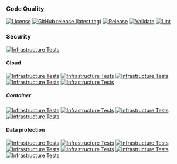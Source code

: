 ### Code Quality
[![License](https://img.shields.io/github/license/geekcell/terraform-aws-ecs-codedeploy-appspec)](https://github.com/geekcell/terraform-aws-ecs-codedeploy-appspec/blob/master/LICENSE)
[![GitHub release (latest tag)](https://img.shields.io/github/v/release/geekcell/terraform-aws-ecs-codedeploy-appspec?logo=github&sort=semver)](https://github.com/geekcell/terraform-aws-ecs-codedeploy-appspec/releases)
[![Release](https://github.com/geekcell/terraform-aws-ecs-codedeploy-appspec/actions/workflows/release.yaml/badge.svg)](https://github.com/geekcell/terraform-aws-ecs-codedeploy-appspec/actions/workflows/release.yaml)
[![Validate](https://github.com/geekcell/terraform-aws-ecs-codedeploy-appspec/actions/workflows/validate.yaml/badge.svg)](https://github.com/geekcell/terraform-aws-ecs-codedeploy-appspec/actions/workflows/validate.yaml)
[![Lint](https://github.com/geekcell/terraform-aws-ecs-codedeploy-appspec/actions/workflows/linter.yaml/badge.svg)](https://github.com/geekcell/terraform-aws-ecs-codedeploy-appspec/actions/workflows/linter.yaml)

### Security
[![Infrastructure Tests](https://www.bridgecrew.cloud/badges/github/geekcell/terraform-aws-ecs-codedeploy-appspec/general)](https://www.bridgecrew.cloud/link/badge?vcs=github&fullRepo=geekcell%2Fterraform-aws-ecs-codedeploy-appspec&benchmark=INFRASTRUCTURE+SECURITY)

#### Cloud
[![Infrastructure Tests](https://www.bridgecrew.cloud/badges/github/geekcell/terraform-aws-ecs-codedeploy-appspec/cis_aws)](https://www.bridgecrew.cloud/link/badge?vcs=github&fullRepo=geekcell%2Fterraform-aws-ecs-codedeploy-appspec&benchmark=CIS+AWS+V1.2)
[![Infrastructure Tests](https://www.bridgecrew.cloud/badges/github/geekcell/terraform-aws-ecs-codedeploy-appspec/cis_aws_13)](https://www.bridgecrew.cloud/link/badge?vcs=github&fullRepo=geekcell%2Fterraform-aws-ecs-codedeploy-appspec&benchmark=CIS+AWS+V1.3)
[![Infrastructure Tests](https://www.bridgecrew.cloud/badges/github/geekcell/terraform-aws-ecs-codedeploy-appspec/cis_azure)](https://www.bridgecrew.cloud/link/badge?vcs=github&fullRepo=geekcell%2Fterraform-aws-ecs-codedeploy-appspec&benchmark=CIS+AZURE+V1.1)
[![Infrastructure Tests](https://www.bridgecrew.cloud/badges/github/geekcell/terraform-aws-ecs-codedeploy-appspec/cis_azure_13)](https://www.bridgecrew.cloud/link/badge?vcs=github&fullRepo=geekcell%2Fterraform-aws-ecs-codedeploy-appspec&benchmark=CIS+AZURE+V1.3)
[![Infrastructure Tests](https://www.bridgecrew.cloud/badges/github/geekcell/terraform-aws-ecs-codedeploy-appspec/cis_gcp)](https://www.bridgecrew.cloud/link/badge?vcs=github&fullRepo=geekcell%2Fterraform-aws-ecs-codedeploy-appspec&benchmark=CIS+GCP+V1.1)

##### Container
[![Infrastructure Tests](https://www.bridgecrew.cloud/badges/github/geekcell/terraform-aws-ecs-codedeploy-appspec/cis_kubernetes_16)](https://www.bridgecrew.cloud/link/badge?vcs=github&fullRepo=geekcell%2Fterraform-aws-ecs-codedeploy-appspec&benchmark=CIS+KUBERNETES+V1.6)
[![Infrastructure Tests](https://www.bridgecrew.cloud/badges/github/geekcell/terraform-aws-ecs-codedeploy-appspec/cis_eks_11)](https://www.bridgecrew.cloud/link/badge?vcs=github&fullRepo=geekcell%2Fterraform-aws-ecs-codedeploy-appspec&benchmark=CIS+EKS+V1.1)
[![Infrastructure Tests](https://www.bridgecrew.cloud/badges/github/geekcell/terraform-aws-ecs-codedeploy-appspec/cis_gke_11)](https://www.bridgecrew.cloud/link/badge?vcs=github&fullRepo=geekcell%2Fterraform-aws-ecs-codedeploy-appspec&benchmark=CIS+GKE+V1.1)
[![Infrastructure Tests](https://www.bridgecrew.cloud/badges/github/geekcell/terraform-aws-ecs-codedeploy-appspec/cis_kubernetes)](https://www.bridgecrew.cloud/link/badge?vcs=github&fullRepo=geekcell%2Fterraform-aws-ecs-codedeploy-appspec&benchmark=CIS+KUBERNETES+V1.5)

#### Data protection
[![Infrastructure Tests](https://www.bridgecrew.cloud/badges/github/geekcell/terraform-aws-ecs-codedeploy-appspec/soc2)](https://www.bridgecrew.cloud/link/badge?vcs=github&fullRepo=geekcell%2Fterraform-aws-ecs-codedeploy-appspec&benchmark=SOC2)
[![Infrastructure Tests](https://www.bridgecrew.cloud/badges/github/geekcell/terraform-aws-ecs-codedeploy-appspec/pci)](https://www.bridgecrew.cloud/link/badge?vcs=github&fullRepo=geekcell%2Fterraform-aws-ecs-codedeploy-appspec&benchmark=PCI-DSS+V3.2)
[![Infrastructure Tests](https://www.bridgecrew.cloud/badges/github/geekcell/terraform-aws-ecs-codedeploy-appspec/pci_dss_v321)](https://www.bridgecrew.cloud/link/badge?vcs=github&fullRepo=geekcell%2Fterraform-aws-ecs-codedeploy-appspec&benchmark=PCI-DSS+V3.2.1)
[![Infrastructure Tests](https://www.bridgecrew.cloud/badges/github/geekcell/terraform-aws-ecs-codedeploy-appspec/iso)](https://www.bridgecrew.cloud/link/badge?vcs=github&fullRepo=geekcell%2Fterraform-aws-ecs-codedeploy-appspec&benchmark=ISO27001)
[![Infrastructure Tests](https://www.bridgecrew.cloud/badges/github/geekcell/terraform-aws-ecs-codedeploy-appspec/nist)](https://www.bridgecrew.cloud/link/badge?vcs=github&fullRepo=geekcell%2Fterraform-aws-ecs-codedeploy-appspec&benchmark=NIST-800-53)
[![Infrastructure Tests](https://www.bridgecrew.cloud/badges/github/geekcell/terraform-aws-ecs-codedeploy-appspec/hipaa)](https://www.bridgecrew.cloud/link/badge?vcs=github&fullRepo=geekcell%2Fterraform-aws-ecs-codedeploy-appspec&benchmark=HIPAA)
[![Infrastructure Tests](https://www.bridgecrew.cloud/badges/github/geekcell/terraform-aws-ecs-codedeploy-appspec/fedramp_moderate)](https://www.bridgecrew.cloud/link/badge?vcs=github&fullRepo=geekcell%2Fterraform-aws-ecs-codedeploy-appspec&benchmark=FEDRAMP+%28MODERATE%29)
